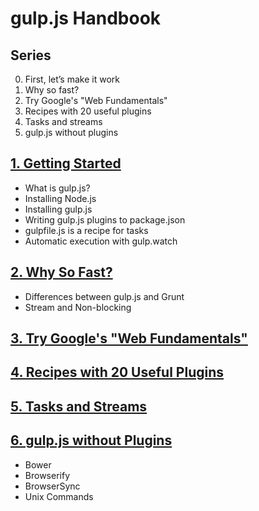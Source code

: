 # gulp.js Handbook

## Series

0. First, let’s make it work
0. Why so fast?
0. Try Google's "Web Fundamentals"
0. Recipes with 20 useful plugins
0. Tasks and streams
0. gulp.js without plugins


## [1. Getting Started](1-getting-started.md)

- What is gulp.js?
- Installing Node.js
- Installing gulp.js
- Writing gulp.js plugins to package.json
- gulpfile.js is a recipe for tasks
- Automatic execution with gulp.watch

## [2. Why So Fast?](2-why-so-fast.md)

- Differences between gulp.js and Grunt
- Stream and Non-blocking

## [3. Try Google's "Web Fundamentals"](3-web-fundamentals.md)

## [4. Recipes with 20 Useful Plugins](4-recipes-with-20-plugins.md)

## [5. Tasks and Streams](5-tasks-and-streams.md)

## [6. gulp.js without Plugins](6-gulp-without-plugin.md)

- Bower
- Browserify
- BrowserSync
- Unix Commands
